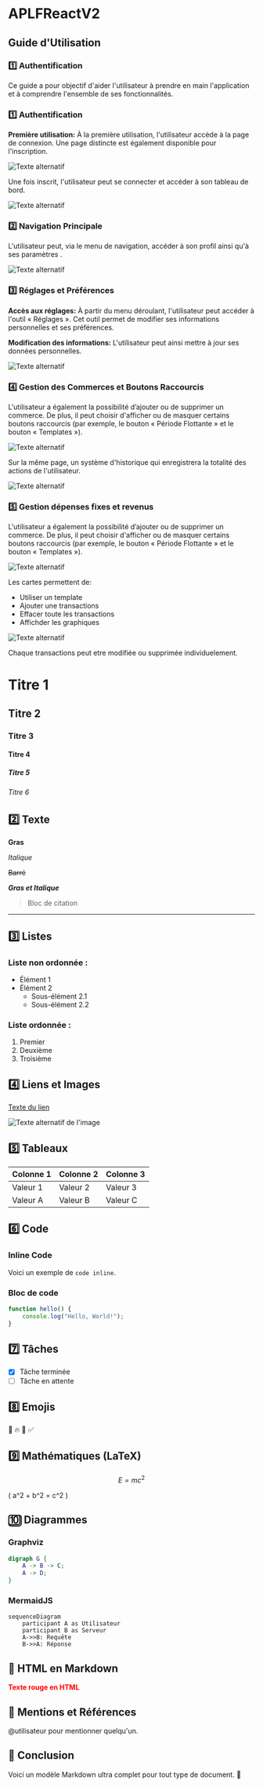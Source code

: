 # APLFReactV2
## Guide d'Utilisation

### 1️⃣ Authentification

Ce guide a pour objectif d'aider l'utilisateur à 
prendre en main l'application et à comprendre 
l'ensemble de ses fonctionnalités.

### 1️⃣ Authentification

**Première utilisation:**
À la première utilisation, l'utilisateur accède à 
la page de connexion. Une page distincte est également 
disponible pour l'inscription.

![Texte alternatif](/imgReadme/login.png)

Une fois inscrit, l'utilisateur peut se connecter et accéder 
à son tableau de bord.

![Texte alternatif](/imgReadme/dashboard.png)

### 2️⃣ Navigation Principale

L'utilisateur peut, via le menu de navigation, 
accéder à son profil ainsi qu'à ses paramètres .

![Texte alternatif](/imgReadme/regleges.png)

### 3️⃣ Réglages et Préférences

**Accès aux réglages:**
À partir du menu déroulant, l'utilisateur peut accéder 
à l'outil « Réglages ». Cet outil permet de modifier ses 
informations personnelles et ses préférences.

**Modification des informations:**
L'utilisateur peut ainsi mettre à jour ses données personnelles.

![Texte alternatif](/imgReadme/settingUser.png)

### 4️⃣ Gestion des Commerces et Boutons Raccourcis

L'utilisateur a également la possibilité d’ajouter ou de supprimer 
un commerce. De plus, il peut choisir d'afficher ou de masquer 
certains boutons raccourcis (par exemple, le bouton « Période 
Flottante » et le bouton « Templates »).

![Texte alternatif](/imgReadme/prefUser.png)

Sur la même page, un système d'historique qui enregistrera la totalité des 
actions de l'utilisateur.

![Texte alternatif](/imgReadme/logUser.png)

### 5️⃣ Gestion dépenses fixes et revenus

L'utilisateur a également la possibilité d’ajouter ou de 
supprimer un commerce. De plus, il peut choisir d'afficher 
ou de masquer certains boutons raccourcis (par exemple, le 
bouton « Période Flottante » et le bouton « Templates »).

![Texte alternatif](/imgReadme/gestionFixeRevenu.png)

Les cartes permettent de:
- Utiliser un template
- Ajouter une transactions
- Effacer toute les transactions
- Affichder les graphiques

![Texte alternatif](/imgReadme/cardFixeRevenu.png)

Chaque transactions peut etre modifiée ou supprimée individuelement. 

# Titre 1
## Titre 2
### Titre 3
#### Titre 4
##### Titre 5
###### Titre 6

## 2️⃣ Texte

**Gras**

*Italique*

~~Barré~~

**_Gras et Italique_**

> Bloc de citation

---

## 3️⃣ Listes

### Liste non ordonnée :
- Élément 1
- Élément 2
    - Sous-élément 2.1
    - Sous-élément 2.2

### Liste ordonnée :
1. Premier
2. Deuxième
3. Troisième

## 4️⃣ Liens et Images

[Texte du lien](https://example.com)

![Texte alternatif de l'image](https://via.placeholder.com/150)

## 5️⃣ Tableaux

| Colonne 1 | Colonne 2 | Colonne 3 |
|-----------|-----------|-----------|
| Valeur 1  | Valeur 2  | Valeur 3  |
| Valeur A  | Valeur B  | Valeur C  |

## 6️⃣ Code

### Inline Code
Voici un exemple de `code inline`.

### Bloc de code
```javascript
function hello() {
    console.log("Hello, World!");
}
```

## 7️⃣ Tâches

- [x] Tâche terminée
- [ ] Tâche en attente

## 8️⃣ Emojis

🚀 🔥 🎯 ✅

## 9️⃣ Mathématiques (LaTeX)

$$E = mc^2$$

\( a^2 + b^2 = c^2 \)

## 🔟 Diagrammes

### Graphviz
```dot
digraph G {
    A -> B -> C;
    A -> D;
}
```

### MermaidJS
```mermaid
sequenceDiagram
    participant A as Utilisateur
    participant B as Serveur
    A->>B: Requête
    B->>A: Réponse
```

## 🔹 HTML en Markdown

<p style="color: red; font-weight: bold;">Texte rouge en HTML</p>

## 🔸 Mentions et Références

@utilisateur pour mentionner quelqu'un.

## 🏁 Conclusion

Voici un modèle Markdown ultra complet pour tout type de document. 🚀
